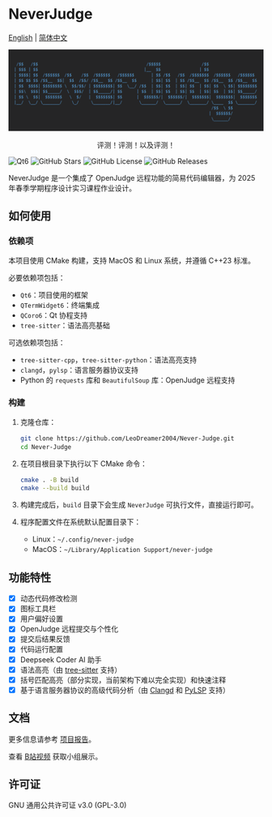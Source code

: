# NeverJudge

[English](../README.md) | [简体中文](./README-zh_cn.md)

![NeverJudge Logo](./img/logo.png)
<p align="center">评测！评测！以及评测！</p>

![Qt6](https://img.shields.io/badge/C%2B%2B-Qt6-green) ![GitHub Stars](https://img.shields.io/github/stars/LeoDreamer2004/Never-Judge) ![GitHub License](https://img.shields.io/github/license/LeoDreamer2004/Never-Judge) ![GitHub Releases](https://img.shields.io/github/v/release/LeoDreamer2004/Never-Judge)

NeverJudge 是一个集成了 OpenJudge 远程功能的简易代码编辑器，为 2025 年春季学期程序设计实习课程作业设计。

## 如何使用

### 依赖项

本项目使用 CMake 构建，支持 MacOS 和 Linux 系统，并遵循 C++23 标准。

必要依赖项包括：

- `Qt6`：项目使用的框架
- `QTermWidget6`：终端集成
- `QCoro6`：Qt 协程支持
- `tree-sitter`：语法高亮基础

可选依赖项包括：

- `tree-sitter-cpp`，`tree-sitter-python`：语法高亮支持
- `clangd`，`pylsp`：语言服务器协议支持
- Python 的 `requests` 库和 `BeautifulSoup` 库：OpenJudge 远程支持

### 构建

1. 克隆仓库：

    ```bash
    git clone https://github.com/LeoDreamer2004/Never-Judge.git
    cd Never-Judge
    ```

2. 在项目根目录下执行以下 CMake 命令：

    ```bash
    cmake . -B build
    cmake --build build
    ```

3. 构建完成后，`build` 目录下会生成 `NeverJudge` 可执行文件，直接运行即可。
4. 程序配置文件在系统默认配置目录下：
   - Linux：`~/.config/never-judge`
   - MacOS：`~/Library/Application Support/never-judge`

## 功能特性

- [x] 动态代码修改检测
- [x] 图标工具栏
- [x] 用户偏好设置
- [x] OpenJudge 远程提交与个性化
- [x] 提交后结果反馈
- [x] 代码运行配置
- [x] Deepseek Coder AI 助手
- [x] 语法高亮（由 [tree-sitter](https://tree-sitter.github.io/tree-sitter/) 支持）
- [x] 括号匹配高亮（部分实现，当前架构下难以完全实现）和快速注释
- [x] 基于语言服务器协议的高级代码分析（由 [Clangd](https://clangd.llvm.org/) 和 [PyLSP](https://github.com/python-lsp/python-lsp-server) 支持）

## 文档

更多信息请参考 [项目报告](./report.md)。

查看 [B站视频](https://www.bilibili.com/video/BV1Wy7FzNEF3/) 获取小组展示。

## 许可证

GNU 通用公共许可证 v3.0 (GPL-3.0)
